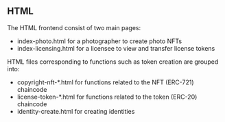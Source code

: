 ## HTML

The HTML frontend consist of two main pages:
- index-photo.html for a photographer to create photo NFTs 
- index-licensing.html for a licensee to view and transfer license tokens

HTML files corresponding to functions such as token creation are grouped into:
- copyright-nft-*.html for functions related to the NFT (ERC-721) chaincode
- license-token-*.html for functions related to the token (ERC-20) chaincode
- identity-create.html for creating identities





